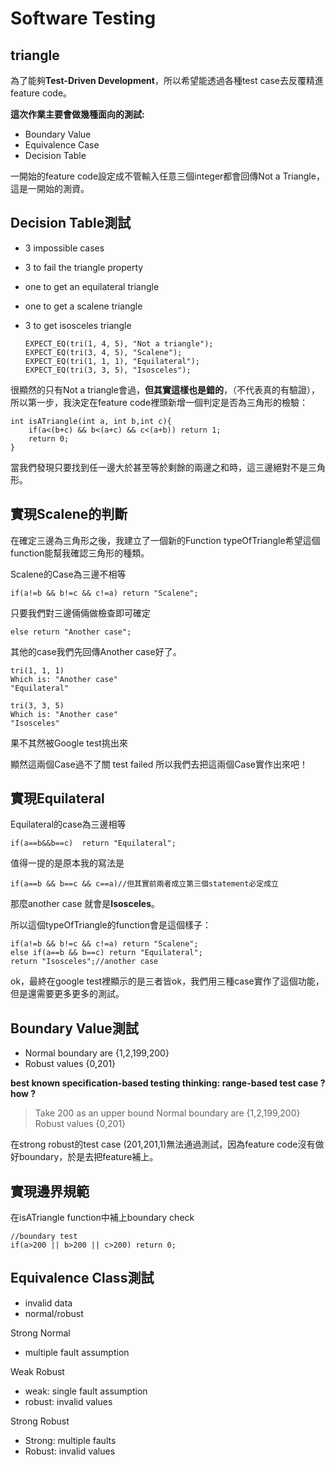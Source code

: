 # Software Testing
## triangle

為了能夠**Test-Driven Development**，所以希望能透過各種test case去反覆精進feature code。

**這次作業主要會做幾種面向的測試:**
- Boundary Value
- Equivalence Case
- Decision Table

一開始的feature code設定成不管輸入任意三個integer都會回傳Not a Triangle，這是一開始的測資。
## Decision Table測試

-   3 impossible cases
-   3 to fail the triangle property
-   one to get an equilateral triangle
-   one to get a scalene triangle
-   3 to get isosceles triangle


    
        EXPECT_EQ(tri(1, 4, 5), "Not a triangle");
        EXPECT_EQ(tri(3, 4, 5), "Scalene");
        EXPECT_EQ(tri(1, 1, 1), "Equilateral");
        EXPECT_EQ(tri(3, 3, 5), "Isosceles");

很顯然的只有Not a triangle會過，**但其實這樣也是錯的**，（不代表真的有驗證），所以第一步，我決定在feature code裡頭新增一個判定是否為三角形的檢驗：

    int isATriangle(int a, int b,int c){
	    if(a<(b+c) && b<(a+c) && c<(a+b)) return 1;	
	    return 0;
    }
當我們發現只要找到任一邊大於甚至等於剩餘的兩邊之和時，這三邊絕對不是三角形。

## 實現Scalene的判斷
在確定三邊為三角形之後，我建立了一個新的Function typeOfTriangle希望這個function能幫我確認三角形的種類。

Scalene的Case為三邊不相等

    if(a!=b && b!=c && c!=a) return "Scalene";
只要我們對三邊倆倆做檢查即可確定

	else return "Another case";
其他的case我們先回傳Another case好了。

    tri(1, 1, 1)
    Which is: "Another case"
    "Equilateral"
    
    tri(3, 3, 5)
    Which is: "Another case"
    "Isosceles"
果不其然被Google test挑出來

顯然這兩個Case過不了關 test failed
所以我們去把這兩個Case實作出來吧！

## 實現Equilateral
Equilateral的case為三邊相等

    if(a==b&&b==c)	return "Equilateral";
值得一提的是原本我的寫法是

    if(a==b && b==c && c==a)//但其實前兩者成立第三個statement必定成立

那麼another case 就會是**Isosceles**。

所以這個typeOfTriangle的function會是這個樣子：

    if(a!=b && b!=c && c!=a) return "Scalene";
	else if(a==b && b==c) return "Equilateral";
	return "Isosceles";//another case
ok，最終在google test裡顯示的是三者皆ok，我們用三種case實作了這個功能，但是還需要更多更多的測試。

## Boundary Value測試

-   Normal boundary are {1,2,199,200}
-   Robust values {0,201}

**best known specification-based testing
thinking: range-based test case ? how ?**



>    Take 200 as an upper bound
>    Normal boundary are {1,2,199,200}
>    Robust values {0,201}

在strong robust的test case (201,201,1)無法通過測試，因為feature code沒有做好boundary，於是去把feature補上。

## 實現邊界規範

在isATriangle function中補上boundary check

	//boundary test
	if(a>200 || b>200 || c>200)	return 0;


## Equivalence Class測試

-   invalid data
-   normal/robust

Strong Normal
-   multiple fault assumption

Weak Robust
-   weak: single fault assumption
-   robust: invalid values

Strong Robust
-   Strong: multiple faults
-   Robust: invalid values

